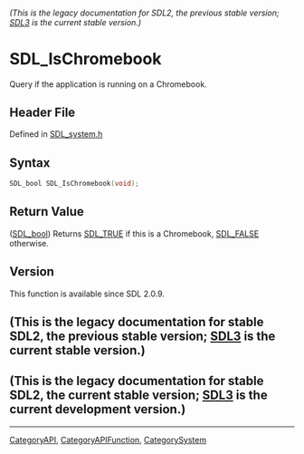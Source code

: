 ###### (This is the legacy documentation for SDL2, the previous stable version; [SDL3](https://wiki.libsdl.org/SDL3/) is the current stable version.)
# SDL_IsChromebook

Query if the application is running on a Chromebook.

## Header File

Defined in [SDL_system.h](https://github.com/libsdl-org/SDL/blob/SDL2/include/SDL_system.h)

## Syntax

```c
SDL_bool SDL_IsChromebook(void);
```

## Return Value

([SDL_bool](SDL_bool)) Returns [SDL_TRUE](SDL_TRUE) if this is a
Chromebook, [SDL_FALSE](SDL_FALSE) otherwise.

## Version

This function is available since SDL 2.0.9.

## (This is the legacy documentation for stable SDL2, the previous stable version; [SDL3](https://wiki.libsdl.org/SDL3/) is the current stable version.)



## (This is the legacy documentation for stable SDL2, the current stable version; [SDL3](https://wiki.libsdl.org/SDL3/) is the current development version.)



----
[CategoryAPI](CategoryAPI), [CategoryAPIFunction](CategoryAPIFunction), [CategorySystem](CategorySystem)

